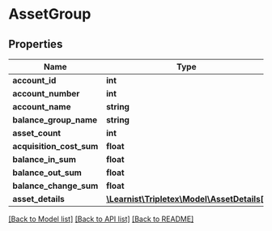 # AssetGroup

## Properties
Name | Type | Description | Notes
------------ | ------------- | ------------- | -------------
**account_id** | **int** |  | [optional] 
**account_number** | **int** |  | 
**account_name** | **string** |  | [optional] 
**balance_group_name** | **string** |  | [optional] 
**asset_count** | **int** |  | [optional] 
**acquisition_cost_sum** | **float** |  | [optional] 
**balance_in_sum** | **float** |  | [optional] 
**balance_out_sum** | **float** |  | [optional] 
**balance_change_sum** | **float** |  | [optional] 
**asset_details** | [**\Learnist\Tripletex\Model\AssetDetails[]**](AssetDetails.md) |  | [optional] 

[[Back to Model list]](../../README.md#documentation-for-models) [[Back to API list]](../../README.md#documentation-for-api-endpoints) [[Back to README]](../../README.md)

